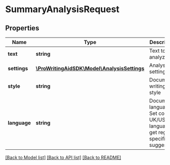 # SummaryAnalysisRequest

## Properties
Name | Type | Description | Notes
------------ | ------------- | ------------- | -------------
**text** | **string** | Text to be analyzed | 
**settings** | [**\ProWritingAidSDK\Model\AnalysisSettings**](AnalysisSettings.md) | Analysis settings | 
**style** | **string** | Document&#39;s writing style | [default to 'General']
**language** | **string** | Document&#39;s language. Set correct UK/US language to get region-specific suggestions | [default to 'en']

[[Back to Model list]](../README.md#documentation-for-models) [[Back to API list]](../README.md#documentation-for-api-endpoints) [[Back to README]](../README.md)


